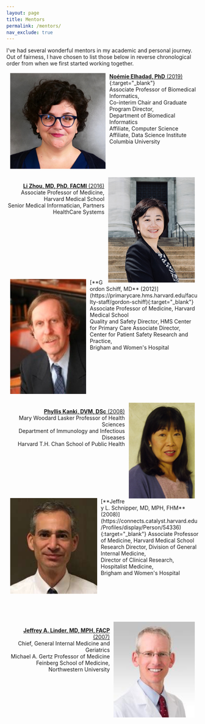 ```yaml
---
layout: page
title: Mentors
permalink: /mentors/
nav_exclude: true
---
```


I've had several wonderful mentors in my academic and personal journey. Out of fairness, I have chosen to list those below in reverse chronological order from when we first started working together.
<br>
<br>
<img style="float:left" src="/assets/img/noemie-elhadad.jpg" height="250"  color="gray" hspace="10"/>[**No&eacute;mie Elhadad, PhD** (2019)](https://www.dbmi.columbia.edu/people/noemie-elhadad/){:target="_blank"}  
Associate Professor of Biomedical Informatics,  <br>
Co-interim Chair and Graduate Program Director,  <br>
Department of Biomedical Informatics  <br>
Affiliate, Computer Science  <br>
Affiliate, Data Science Institute  <br>
Columbia University  
<br>
<br>
<br>
<br>
<br>
<img style="float:right" src="/assets/img/li-zhou.png" height="275"  color="gray" hspace="10"/>
 <p align="right"><a href="https://connects.catalyst.harvard.edu/Profiles/display/Person/74124" target="_blank"><b>Li Zhou, MD, PhD, FACMI</b> (2016)</a><br>Associate Professor of Medicine, Harvard Medical School<br>Senior Medical Informatician, Partners HealthCare Systems </p>
<br>
<br>
<br>
<br>
<br>
<br>
<br>
<br>
<br>
<img style="float:left" src="/assets/img/gordon-schiff.jpg" height="300" color="gray" hspace="10"/>[**Gordon Schiff, MD** (2012)](https://primarycare.hms.harvard.edu/faculty-staff/gordon-schiff){:target="_blank"}  
Associate Professor of Medicine, Harvard Medical School<br>
Quality and Safety Director, HMS Center for Primary Care  
Associate Director, Center for Patient Safety Research and Practice,<br>
Brigham and Women's Hospital 
<br>
<br>
<br>
<br>
<br>
<br>
<br>
<br>
<br>
<img style="float:right" src="/assets/img/phyllis-kanki.jpg" height="250" color="gray" hspace="10"/>
<p align="right"><a href="https://www.hsph.harvard.edu/phyllis-kanki/" target="_blank"><b>Phyllis Kanki, DVM, DSc</b> (2008)</a><br>Mary Woodard Lasker Professor of Health Sciences<br>Department of Immunology and Infectious Diseases<br>Harvard T.H. Chan School of Public Health</p>  
<br>
<br>
<br>
<br>
<br>
<br>
<br>
<img style="float:left" src="/assets/img/jeffrey-schnipper.png" height="250" color="gray" hspace="10"/>[**Jeffrey L. Schnipper, MD, MPH, FHM** (2008)](https://connects.catalyst.harvard.edu/Profiles/display/Person/54336){:target="_blank"}  
Associate Professor of Medicine, Harvard Medical School  
Research Director, Division of General Internal Medicine,<br>
Director of Clinical Research, Hospitalist Medicine,<br>
Brigham and Women's Hospital<br>
<br>
<br>
<br>
<br>
<br>
<br>
<br>
<img style="float:right" src="/assets/img/jeffrey-linder.jpg" height="250" color="gray" hspace="10"/>
<p align="right"><a href="https://www.medicine.northwestern.edu/faculty/profile.html?xid=37195" target="_blank"><b>Jeffrey A. Linder, MD, MPH, FACP</b> (2007)</a><br>Chief, General Internal Medicine and Geriatrics<br>Michael A. Gertz Professor of Medicine<br>Feinberg School of Medicine, Northwestern University</p>